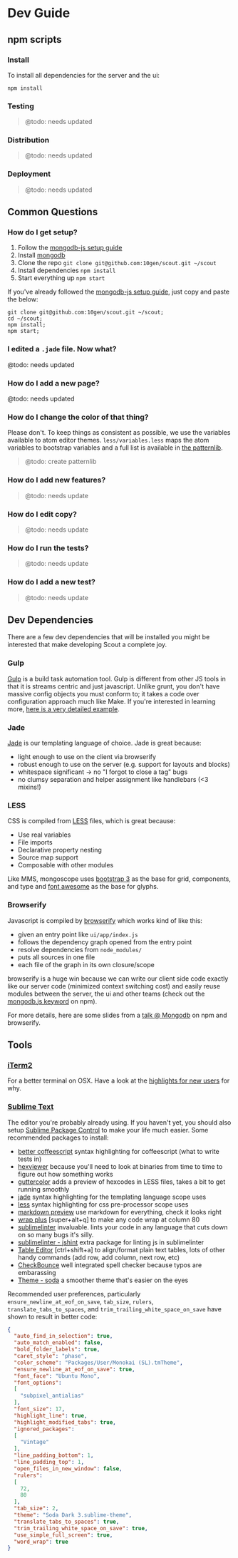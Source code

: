 # Dev Guide

## npm scripts

### Install

To install all dependencies for the server and the ui:

```
npm install
```

### Testing

> @todo: needs updated


### Distribution

> @todo: needs updated

### Deployment

> @todo: needs updated

## Common Questions

### How do I get setup?

1. Follow the [mongodb-js setup guide][mongodb-js-setup]
2. Install [mongodb][mongodb]
3. Clone the repo `git clone git@github.com:10gen/scout.git ~/scout`
4. Install dependencies `npm install`
5. Start everything up `npm start`

If you've already followed the [mongodb-js setup guide][mongodb-js-setup], just copy and paste the below:

```
git clone git@github.com:10gen/scout.git ~/scout;
cd ~/scout;
npm install;
npm start;
```

### I edited a `.jade` file.  Now what?

@todo: needs updated

### How do I add a new page?

@todo: needs updated

### How do I change the color of that thing?

Please don't.  To keep things as consistent as possible, we use the
variables available to atom editor themes.  `less/variables.less`
maps the atom variables to bootstrap variables and a full list
is available in [the patternlib][less-variables].

> @todo: create patternlib

### How do I add new features?

> @todo: needs update

### How do I edit copy?

> @todo: needs update

### How do I run the tests?

> @todo: needs update

### How do I add a new test?

> @todo: needs update

## Dev Dependencies

There are a few dev dependencies that will be installed you might be
interested that make developing Scout a complete joy.

### Gulp

[Gulp][gulp] is a build task automation tool. Gulp is
different from other JS tools in that it is streams centric and just
javascript. Unlike grunt, you don't have massive config objects you must
conform to; it takes a code over configuration approach much like Make.
If you're interested in learning more,
[here is a very detailed example][gulp-intro].

### Jade

[Jade][jade] is our templating language of choice.  Jade is great because:

- light enough to use on the client via browserify
- robust enough to use on the server (e.g. support for layouts and blocks)
- whitespace significant -> no "I forgot to close a tag" bugs
- no clumsy separation and helper assignment like handlebars (<3 mixins!)

### LESS

CSS is compiled from [LESS][less] files, which is great because:

- Use real variables
- File imports
- Declarative property nesting
- Source map support
- Composable with other modules

Like MMS, mongoscope uses [bootstrap 3][bootstrap]
as the base for grid, components, and type and
[font awesome][font-awesome] as the base
for glyphs.

### Browserify

Javascript is compiled by [browserify][browserify] which works
kind of like this:

- given an entry point like `ui/app/index.js`
- follows the dependency graph opened from the entry point
- resolve dependencies from `node_modules/`
- puts all sources in one file
- each file of the graph in its own closure/scope

browserify is a huge win because we can write our client side code
exactly like our server code (minimized context switching cost) and
easily reuse modules between the server, the ui and other teams
(check out the
[mongodb.js keyword][mongodb.js] on npm).

For more details, here are some slides from a
[talk @ Mongodb][browserify talk]
on npm and browserify.


## Tools

### [iTerm2](http://www.iterm2.com/)

For a better terminal on OSX.  Have a look at the
[highlights for new users](http://www.iterm2.com/#/section/documentation)
for why.

### [Sublime Text](http://sublimetext.com/3)

The editor you're probably already using.  If you haven't yet,
you should also setup
[Sublime Package Control](https://sublime.wbond.net/installation)
to make your life much easier.  Some recommended packages to install:

- [better coffeescript](https://sublime.wbond.net/packages/Better%20CoffeeScript)
  syntax highlighting for coffeescript (what to write tests in)
- [hexviewer](https://sublime.wbond.net/packages/HexViewer) because you'll need
  to look at binaries from time to time to figure out how something works
- [guttercolor](https://sublime.wbond.net/packages/Gutter%20Color) adds a
  preview of hexcodes in LESS files, takes a bit to get running smoothly
- [jade](https://sublime.wbond.net/packages/Jade) syntax highlighting for
  the templating language scope uses
- [less](https://sublime.wbond.net/packages/LESS) syntax highlighting for css
  pre-processor scope uses
- [markdown preview](https://sublime.wbond.net/packages/Markdown%20Preview) use
  markdown for everything, check it looks right
- [wrap plus](https://sublime.wbond.net/packages/Wrap%20Plus) [super+alt+q]
  to make any code wrap at column 80
- [sublimelinter](https://sublime.wbond.net/packages/SublimeLinter) invaluable.
  lints your code in any language that cuts down on so many bugs it's silly.
- [sublimelinter - jshint](https://sublime.wbond.net/packages/SublimeLinter-jshint)
  extra package for linting js in sublimelinter
- [Table Editor](https://sublime.wbond.net/packages/Table%20Editor)
  [ctrl+shift+a] to align/format plain text tables, lots of other handy
  commands (add row, add column, next row, etc)
- [CheckBounce](https://sublime.wbond.net/packages/CheckBounce) well integrated
  spell checker because typos are embarassing
- [Theme - soda](https://sublime.wbond.net/packages/Theme%20-%20Soda) a smoother
  theme that's easier on the eyes

Recommended user preferences, particularly `ensure_newline_at_eof_on_save`,
`tab_size`, `rulers`, `translate_tabs_to_spaces`, and
`trim_trailing_white_space_on_save` have shown to result in better code:

```json
{
  "auto_find_in_selection": true,
  "auto_match_enabled": false,
  "bold_folder_labels": true,
  "caret_style": "phase",
  "color_scheme": "Packages/User/Monokai (SL).tmTheme",
  "ensure_newline_at_eof_on_save": true,
  "font_face": "Ubuntu Mono",
  "font_options":
  [
    "subpixel_antialias"
  ],
  "font_size": 17,
  "highlight_line": true,
  "highlight_modified_tabs": true,
  "ignored_packages":
  [
    "Vintage"
  ],
  "line_padding_bottom": 1,
  "line_padding_top": 1,
  "open_files_in_new_window": false,
  "rulers":
  [
    72,
    80
  ],
  "tab_size": 2,
  "theme": "Soda Dark 3.sublime-theme",
  "translate_tabs_to_spaces": true,
  "trim_trailing_white_space_on_save": true,
  "use_simple_full_screen": true,
  "word_wrap": true
}
```

[mongodb-js-setup]: https://github.com/mongodb-js/mongodb-js/blob/master/docs/setup.md
[nodejs]: http://nodejs.org/
[mongodb]: http://www.mongodb.org/downloads
[less]: http://lesscss.org
[gulp]: http://gulpjs.com
[bootstrap]: http://getbootstrap.com
[coffeescript]: http://coffeescript.org
[mocha]: http://visionmedia.github.io/mocha/
[jade]: http://github.com/visionmedia/jade
[browserify]: http://browserify.org
[font-awesome]: http://fortawesome.github.io/Font-Awesome/

[mongodb.js]: https://www.npmjs.org/browse/keyword/mongodb.js
[browserify talk]: http://imlucas.github.io/talks/mongo_052014/static/index.html
[patternlib]: http://10gen.github.io/scout/patternlib.html
[less-variables]: http://10gen.github.io/scout/patternlib.html#less-variables
[gulp-intro]: http://julienrenaux.fr/2014/05/25/introduction-to-gulp-js-with-practical-examples/
